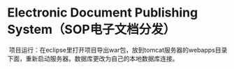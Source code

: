 # Electronic Document Publishing System（SOP电子文档分发）

 项目运行：在eclipse里打开项目导出war包，放到tomcat服务器的webapps目录下面，重新启动服务器。数据库更改为自己的本地数据库连接。
